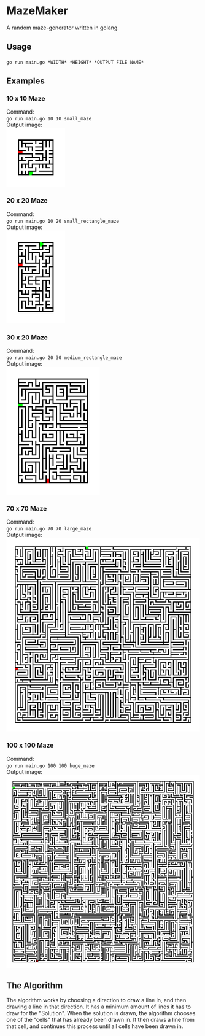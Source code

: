 # MazeMaker
 A random maze-generator written in golang.

## Usage

`go run main.go *WIDTH* *HEIGHT* *OUTPUT FILE NAME*`<br>

## Examples
### 10 x 10 Maze
Command: <br>
`go run main.go 10 10 small_maze` <br>
Output image: <br>
![small_maze](output_images/10x10.png)

### 20 x 20 Maze
Command: <br>
`go run main.go 10 20 small_rectangle_maze` <br>
Output image: <br>
![rectangle_maze](output_images/10x20.png)

### 30 x 20 Maze
Command: <br>
`go run main.go 20 30 medium_rectangle_maze` <br>
Output image: <br>
![rectangle_maze](output_images/20x30.png)

### 70 x 70 Maze
Command: <br>
`go run main.go 70 70 large_maze` <br>
Output image: <br>
![large_maze](output_images/70x70.png)

### 100 x 100 Maze
Command: <br>
`go run main.go 100 100 huge_maze` <br>
Output image: <br>
![huge_maze](output_images/100x100.png)

## The Algorithm
The algorithm works by choosing a direction to draw a line in, and then drawing a line in that direction. It has a minimum amount of lines it has to draw for the "Solution". When the solution is drawn, the algorithm chooses one of the "cells" that has already been drawn in. It then draws a line from that cell, and continues this process until all cells have been drawn in.
